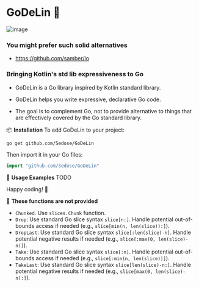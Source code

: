 # GoDeLin 🚀

![image](https://github.com/user-attachments/assets/faf33897-e11a-4727-805d-8e2905799131)

### You might prefer such solid alternatives
- https://github.com/samber/lo

### Bringing Kotlin's std lib expressiveness to Go

- GoDeLin is a Go library inspired by Kotlin standard library.

- GoDeLin helps you write expressive, declarative Go code.

- The goal is to complement Go, not to provide alternative to things that are effectively covered by the Go standard library.

📦 **Installation**
To add GoDeLin to your project:

```bash
go get github.com/Sedose/GoDeLin
```

Then import it in your Go files:

```go
import "github.com/Sedose/GoDeLin"
```

🔧 **Usage Examples**
TODO

Happy coding! 🚀

📝 **These functions are not provided**
-   `Chunked`. Use `slices.Chunk` function.
-   `Drop`: Use standard Go slice syntax `slice[n:]`. Handle potential out-of-bounds access if needed (e.g., `slice[min(n, len(slice)):]`).
-   `DropLast`: Use standard Go slice syntax `slice[:len(slice)-n]`. Handle potential negative results if needed (e.g., `slice[:max(0, len(slice)-n)]`).
-   `Take`: Use standard Go slice syntax `slice[:n]`. Handle potential out-of-bounds access if needed (e.g., `slice[:min(n, len(slice))]`).
-   `TakeLast`: Use standard Go slice syntax `slice[len(slice)-n:]`. Handle potential negative results if needed (e.g., `slice[max(0, len(slice)-n):]`).
